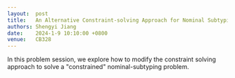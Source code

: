 ```yaml
--- 
layout:  post 
title:   An Alternative Constraint-solving Approach for Nominal Subtyping
authors: Shengyi Jiang
date:    2024-1-9 10:10:00 +0800
venue:   CB328
--- 
```


In this problem session, we explore how to modify the constraint solving approach to solve 
a "constrained" nominal-subtyping problem.
